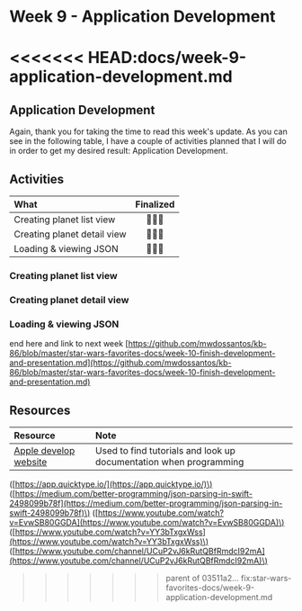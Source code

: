 # Week 9 - Application Development

<<<<<<< HEAD:docs/week-9-application-development.md
=======
## Application Development

Again, thank you for taking the time to read this week's update. As you can see in the following table, I have a couple of activities planned that I will do in order to get my desired result: Application Development.

## Activities

| What | Finalized |
| :--- | :---: |
| Creating planet list view | 🧑🏻‍💻 |
| Creating planet detail view | 🧑🏻‍💻 |
| Loading & viewing JSON | 🧑🏻‍💻 |

### Creating planet list view

### Creating planet detail view

### Loading & viewing JSON

end here and link to next week [https://github.com/mwdossantos/kb-86/blob/master/star-wars-favorites-docs/week-10-finish-development-and-presentation.md](https://github.com/mwdossantos/kb-86/blob/master/star-wars-favorites-docs/week-10-finish-development-and-presentation.md)

## Resources

| Resource | Note |
| :--- | :--- |
| [Apple develop website](https://developer.apple.com/develop/) | Used to find tutorials and look up documentation when programming |

\([https://app.quicktype.io/](https://app.quicktype.io/)\) \([https://medium.com/better-programming/json-parsing-in-swift-2498099b78f](https://medium.com/better-programming/json-parsing-in-swift-2498099b78f)\) \([https://www.youtube.com/watch?v=EvwSB80GGDA](https://www.youtube.com/watch?v=EvwSB80GGDA)\) \([https://www.youtube.com/watch?v=YY3bTxgxWss](https://www.youtube.com/watch?v=YY3bTxgxWss)\) \([https://www.youtube.com/channel/UCuP2vJ6kRutQBfRmdcI92mA](https://www.youtube.com/channel/UCuP2vJ6kRutQBfRmdcI92mA)\)

>>>>>>> parent of 03511a2... fix:star-wars-favorites-docs/week-9-application-development.md
